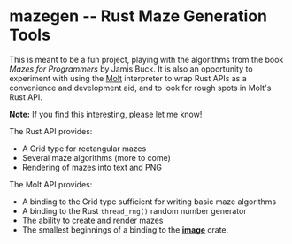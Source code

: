 # mazegen -- Rust Maze Generation Tools

This is meant to be a fun project, playing with the algorithms from the book
_Mazes for Programmers_ by Jamis Buck.  It is also an opportunity to experiment
with using the [Molt](https://github.com/wduquette/molt) interpreter to wrap Rust APIs as
a convenience and development aid, and to look for rough spots in Molt's Rust API.

**Note:** If you find this interesting, please let me know!

The Rust API provides:

* A Grid type for rectangular mazes
* Several maze algorithms (more to come)
* Rendering of mazes into text and PNG

The Molt API provides:

* A binding to the Grid type sufficient for writing basic maze algorithms
* A binding to the Rust `thread_rng()` random number generator
* The ability to create and render mazes
* The smallest beginnings of a binding to the [**image**](https://crates.io/crates/image) crate.
